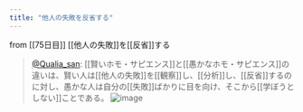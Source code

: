 ```yaml
---
title: "他人の失敗を反省する"
---
```


from [[75日目]]
[[他人の失敗]]を[[反省]]する
> [@Qualia_san](https://twitter.com/Qualia_san/status/1630978070344794118?s=20): [[賢いホモ・サピエンス]]と[[愚かなホモ・サピエンス]]の違いは、賢い人は[[他人の失敗]]を[[観察]]し、[[分析]]し、[[反省]]するのに対し、愚かな人は自分の[[失敗]]ばかりに目を向け、そこから[[学ぼうとしない]]ことである。
> ![image](https://pbs.twimg.com/media/FqJl2FWaEAER99W.png)

